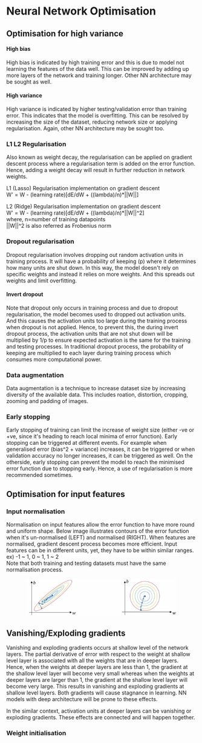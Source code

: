 # Neural Network Optimisation

## Optimisation for high variance
#### High bias
High bias is indicated by high training error and this is due to model not learning the features of the data well. This can be improved by adding up more layers 
of the network and training longer. Other NN architecture may be sought as well.
#### High variance
High variance is indicated by higher testing/validation error than training error. This indicates that the model is overfitting. This can be resolved by increasing the
size of the dataset, reducing network size or applying regularisation. Again, other NN architecture may be sought too. 

### L1 L2 Regularisation
Also known as weight decay, the regularisation can be applied on gradient descent process where a regularisation term is added on the error function. Hence, adding a 
weight decay will result in further reduction in network weights. 

L1 (Lasso) Regularisation implementation on gradient descent<br>
W' = W - (learning rate)[dE/dW + ((lambda)/n)*||W||]

L2 (Ridge) Regularisation implementation on gradient descent<br> 
W' = W - (learning rate)[dE/dW + ((lambda)/n)*||W||^2]
<br> where, n=number of training datapoints
<br>||W||^2 is also referred as Frobenius norm

### Dropout regularisation
Dropout regularisation involves dropping out random activation units in training process. It will have a probability of keeping (p) where it determines 
how many units are shut down. In this way, the model doesn't rely on specific weights and instead it relies on more weights. And this spreads out weights 
and limit overfitting. 

#### Invert dropout
Note that dropout only occurs in training process and due to dropout regularisation, the model becomes used to dropped out activation units. And this causes
the activation units too large during the training process when dropout is not applied. Hence, to prevent this, the during invert dropout process, the activation 
units that are not shut down will be multiplied by 1/p to ensure expected activation is the same for the training and testing processes. In traditional dropout process, 
the probability of keeping are multiplied to each layer during training process which consumes more computational power.

### Data augmentation
Data augmentation is a technique to increase dataset size by increasing diversity of the available data. This includes roation, distortion, cropping, zooming and padding 
of images. 

### Early stopping
Early stopping of training can limit the increase of weight size (either -ve or +ve, since it's heading to reach local minima of error function). Early stopping can be 
triggered at different events. For example when generalised error (bias^2 + variance) increases, it can be triggered or when validation accuracy no longer increases, 
it can be triggered as well. On the otherside, early stopping can prevent the model to reach the minimised error function due to stopping early. Hence, a use of 
regularisation is more recommended sometimes. 
 
## Optimisation for input features
### Input normalisation
Normalisation on input features allow the error function to have more round and uniform shape. Below image illustrates contours of the error function when it's 
un-normalised (LEFT) and normalised (RIGHT). When features are normalised, gradient descent process becomes more efficient. 
Input features can be in different units, yet, they have to be within similar ranges. ex) -1 ~ 1, 0 ~ 1, 1 ~ 2<br>
Note that both training and testing datasets must have the same normalisation process.

<p align="center">
<img src="https://github.com/TravisH0301/learning/blob/master/images/nn_opt1.png" width="400">
</p>

## Vanishing/Exploding gradients
Vanishing and exploding gradients occurs at shallow level of the network layers. The partial derivative of error with respect to the weight at shallow level layer 
is associated with all the weights that are in deeper layers. Hence, when the weights at deeper layers are less than 1, the gradient at the shallow level layer 
will become very small whereas when the weights at deeper layers are larger than 1, the gradient at the shallow level layer will become very large. 
This results in vanishing and exploding gradients at shallow level layers. Both gradients will cause stagnance in learning. NN models with deep architecture will 
be prone to these effects. 

In the similar context, activation units at deeper layers can be vanishing or exploding gradients. These effects are connected and will happen together. 

### Weight initialisation 
